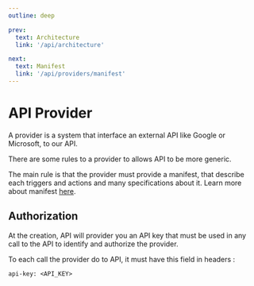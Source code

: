 ```yaml
---
outline: deep

prev:
  text: Architecture
  link: '/api/architecture'

next:
  text: Manifest
  link: '/api/providers/manifest'
---
```


# API Provider

A provider is a system that interface an external API like Google or Microsoft, to our API.

There are some rules to a provider to allows API to be more generic.

The main rule is that the provider must provide a manifest, that describe each triggers and actions and many specifications about it. Learn more about manifest [here](/api/providers/manifest).

## Authorization

At the creation, API will provider you an API key that must be used in any call to the API to identify and authorize the provider.

To each call the provider do to API, it must have this field in headers :
```
api-key: <API_KEY>
```
